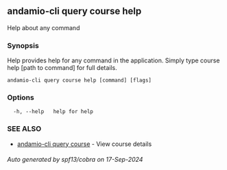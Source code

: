 ## andamio-cli query course help

Help about any command

### Synopsis

Help provides help for any command in the application.
Simply type course help [path to command] for full details.

```
andamio-cli query course help [command] [flags]
```

### Options

```
  -h, --help   help for help
```

### SEE ALSO

* [andamio-cli query course](andamio-cli_query_course.md.md)	 - View course details

###### Auto generated by spf13/cobra on 17-Sep-2024
